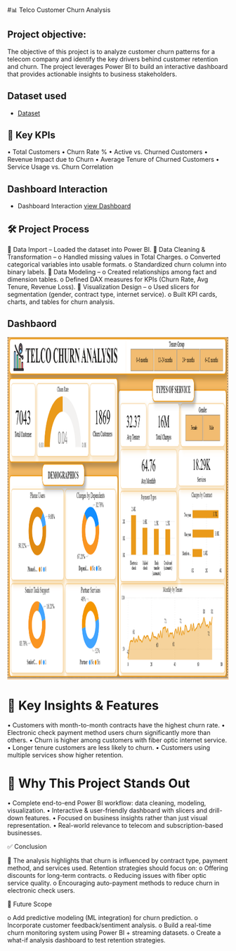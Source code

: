 #📊 Telco Customer Churn Analysis
## Project objective:
The objective of this project is to analyze customer churn patterns for a telecom 
company and identify the key drivers behind customer retention and churn. The project 
leverages Power BI to build an interactive dashboard that provides actionable insights to business stakeholders.

## Dataset used
- <a href ="https://github.com/jayesh190704/Telco-Customer-Churn-Analysis/blob/main/Telco_Customer_Churn.csv"> Dataset</a>

## 📌 Key KPIs
•	Total Customers
•	Churn Rate %
•	Active vs. Churned Customers
•	Revenue Impact due to Churn
•	Average Tenure of Churned Customers
•	Service Usage vs. Churn Correlation

## Dashboard Interaction
- Dashboard Interaction <a href="https://github.com/jayesh190704/Telco-Customer-Churn-Analysis/blob/main/Telco_Customer%20Analysis.pbix"> view Dashboard </a>

## 🛠 Project Process
	Data Import – Loaded the dataset into Power BI.
	Data Cleaning & Transformation –
  o	Handled missing values in Total Charges.
  o	Converted categorical variables into usable formats.
  o	Standardized churn column into binary labels.
	Data Modeling –
  o	Created relationships among fact and dimension tables.
  o	Defined DAX measures for KPIs (Churn Rate, Avg Tenure, Revenue Loss).
	Visualization Design –
  o	Used slicers for segmentation (gender, contract type, internet service).
  o	Built KPI cards, charts, and tables for churn analysis.

## Dashbaord  
<img width="1856" height="779" alt="Dmart Analysis dashboard" src ="https://github.com/jayesh190704/Telco-Customer-Churn-Analysis/blob/main/Dashboard%20Snapshot.png" />

# 🔑 Key Insights & Features
•	Customers with month-to-month contracts have the highest churn rate.
•	Electronic check payment method users churn significantly more than others.
•	Churn is higher among customers with fiber optic internet service.
•	Longer tenure customers are less likely to churn.
•	Customers using multiple services show higher retention.

# 🌟 Why This Project Stands Out
•	Complete end-to-end Power BI workflow: data cleaning, modeling, visualization.
•	Interactive & user-friendly dashboard with slicers and drill-down features.
•	Focused on business insights rather than just visual representation.
•	Real-world relevance to telecom and subscription-based businesses.
 
✅ Conclusion

	The analysis highlights that churn is influenced by contract type, payment method, and services used. Retention strategies should focus on:
o Offering discounts for long-term contracts.
o	Reducing issues with fiber optic service quality.
o	Encouraging auto-payment methods to reduce churn in electronic check users.


🚀 Future Scope

o Add predictive modeling (ML integration) for churn prediction.
o Incorporate customer feedback/sentiment analysis.
o Build a real-time churn monitoring system using Power BI + streaming datasets.
o Create a what-if analysis dashboard to test retention strategies.
